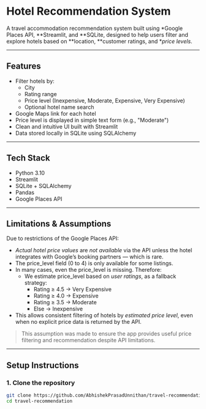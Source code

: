 # Hotel Recommendation System

A travel accommodation recommendation system built using *Google Places API, **Streamlit, and **SQLite, designed to help users filter and explore hotels based on **location, **customer ratings, and **price levels*.

---

## Features

- Filter hotels by:
  - City
  - Rating range
  - Price level (Inexpensive, Moderate, Expensive, Very Expensive)
  - Optional hotel name search
- Google Maps link for each hotel
- Price level is displayed in simple text form (e.g., "Moderate")
- Clean and intuitive UI built with Streamlit
- Data stored locally in SQLite using SQLAlchemy

---

## Tech Stack

- Python 3.10
- Streamlit
- SQLite + SQLAlchemy
- Pandas
- Google Places API

---

## Limitations & Assumptions

Due to restrictions of the Google Places API:

- *Actual hotel price values* are *not available* via the API unless the hotel integrates with Google’s booking partners — which is rare.
- The price_level field (0 to 4) is only available for some listings.
- In many cases, even the price_level is missing. Therefore:
  - We estimate price_level based on *user ratings*, as a fallback strategy:
    - Rating ≥ 4.5 → Very Expensive
    - Rating ≥ 4.0 → Expensive
    - Rating ≥ 3.5 → Moderate
    - Else → Inexpensive
- This allows consistent filtering of hotels by *estimated price level*, even when no explicit price data is returned by the API.

> This assumption was made to ensure the app provides useful price filtering and recommendation despite API limitations.

---

## Setup Instructions

### 1. Clone the repository

```bash
git clone https://github.com/AbhishekPrasadUnnithan/travel-recommendation.git
cd travel-recommendation